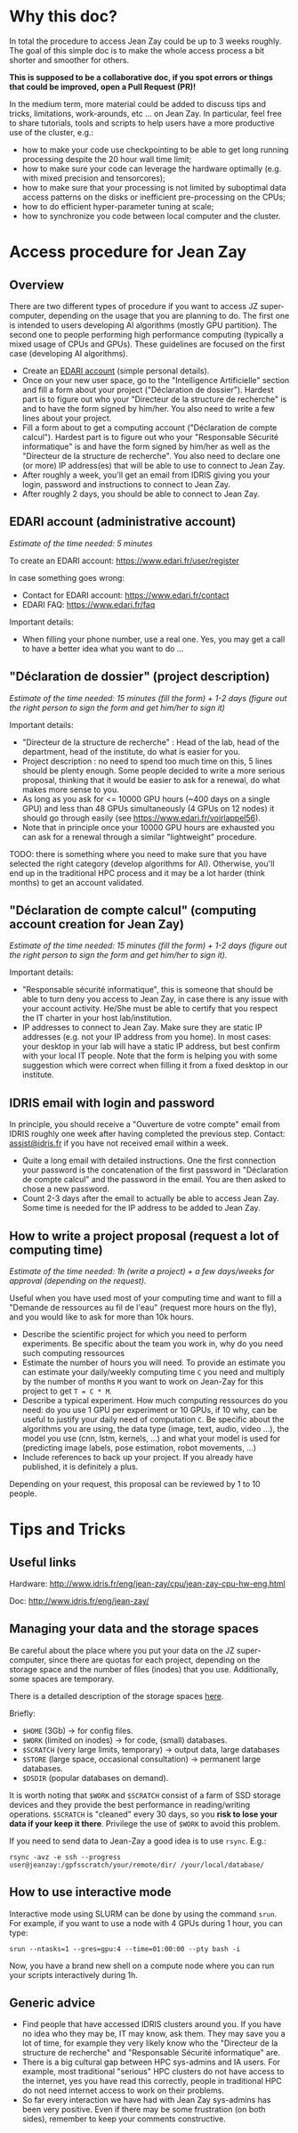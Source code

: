 # Why this doc?

In total the procedure to access Jean Zay could be up to 3 weeks roughly. The
goal of this simple doc is to make the whole access process a bit shorter and
smoother for others.

**This is supposed to be a collaborative doc, if you spot errors or things that
could be improved, open a Pull Request (PR)!**

In the medium term, more material could be added to discuss tips and tricks,
limitations, work-arounds, etc ... on Jean Zay. In particular, feel free to
share tutorials, tools and scripts to help users have a more productive use of
the cluster, e.g.:

- how to make your code use checkpointing to be able to get long running
  processing despite the 20 hour wall time limit;
- how to make sure your code can leverage the hardware optimally (e.g. with
  mixed precision and tensorcores);
- how to make sure that your processing is not limited by suboptimal data
  access patterns on the disks or inefficient pre-processing on the CPUs;
- how to do efficient hyper-parameter tuning at scale;
- how to synchronize you code between local computer and the cluster.

# Access procedure for Jean Zay

## Overview

There are two different types of procedure if you want to access JZ
super-computer, depending on the usage that you are planning to do. The
first one is intended to users developing AI algorithms (mostly GPU
partition). The second one to people performing high performance computing 
(typically a mixed usage of CPUs and GPUs). These guidelines are focused on the
first case (developing AI algorithms).

- Create an [EDARI account](https://www.edari.fr/user/register) (simple
  personal details).
- Once on your new user space, go to the "Intelligence Artificielle" section
  and fill a form about your project ("Déclaration de dossier"). Hardest part
  is to figure out who your "Directeur de la structure de recherche" is and to
  have the form signed by him/her. You also need to write a few lines about
  your project.
- Fill a form about to get a computing account ("Déclaration de compte
  calcul"). Hardest part is to figure out who your "Responsable Sécurité
  informatique" is and have the form signed by him/her as well as the
  "Directeur de la structure de recherche". You also need to declare one (or
  more) IP address(es) that will be able to use to connect to Jean Zay.
- After roughly a week, you'll get an email from IDRIS giving you your login,
  password and instructions to connect to Jean Zay.
- After roughly 2 days, you should be able to connect to Jean Zay.


## EDARI account (administrative account)

*Estimate of the time needed: 5 minutes*

To create an EDARI account: https://www.edari.fr/user/register

In case something goes wrong:
- Contact for EDARI account: https://www.edari.fr/contact
- EDARI FAQ: https://www.edari.fr/faq

Important details:
- When filling your phone number, use a real one. Yes, you may get a call to
  have a better idea what you want to do ...

## "Déclaration de dossier" (project description)

*Estimate of the time needed: 15 minutes (fill the form) + 1-2 days (figure out
the right person to sign the form and get him/her to sign it)*

Important details:
- "Directeur de la structure de recherche" : Head of the lab, head of the
  department, head of the institute, do what is easier for you. 
- Project description : no need to spend too much time on this, 5 lines should
  be plenty enough. Some people decided to write a more serious proposal,
  thinking that it would be easier to ask for a renewal, do what makes more
  sense to you.
- As long as you ask for <= 10000 GPU hours (~400 days on a single GPU) and
  less than 48 GPUs simultaneously (4 GPUs on 12 nodes) it should go through
  easily (see https://www.edari.fr/voirlappel56).
- Note that in principle once your 10000 GPU hours are exhausted you can ask for
  a renewal through a similar "lightweight" procedure.

TODO: there is something where you need to make sure that you have selected the
right category (develop algorithms for AI). Otherwise, you'll end up in the
traditional HPC process and it may be a lot harder (think months) to get an
account validated.

## "Déclaration de compte calcul" (computing account creation for Jean Zay)

*Estimate of the time needed: 15 minutes (fill the form) + 1-2 days (figure out
the right person to sign the form and get him/her to sign it).*

Important details:
- "Responsable sécurité informatique", this is someone that should be able to
  turn deny you access to Jean Zay, in case there is any issue with your
  account activity. He/She must be able to certify that you respect the IT
  charter in your host lab/institution. 
- IP addresses to connect to Jean Zay. Make sure they are static IP addresses
  (e.g. not your IP address from you home). In most cases: your desktop in your
  lab will have a static IP address, but best confirm with your local IT
  people. Note that the form is helping you with some suggestion which were
  correct when filling it from a fixed desktop in our institute.

## IDRIS email with login and password

In principle, you should receive a "Ouverture de votre compte" email from IDRIS
roughly one week after having completed the previous step. Contact:
assist@idris.fr if you have not received email within a week.

- Quite a long email with detailed instructions. One the first connection your
  password is the concatenation of the first password in "Déclaration de compte
  calcul" and the password in the email. You are then asked to chose a new
  password.
- Count 2-3 days after the email to actually be able to access Jean Zay. Some
  time is needed for the IP address to be added to Jean Zay.

## How to write a project proposal (request a lot of computing time)

*Estimate of the time needed: 1h (write a project) + a few days/weeks
for approval (depending on the request).* 

Useful when you have used most of your
computing time and want to fill a "Demande de ressources au fil de l'eau"
(request more hours on the fly), and you would like to ask for more than 10k
hours.

- Describe the scientific project for which you need to perform experiments. Be
  specific about the team you work in, why do you need such computing
  ressources
- Estimate the number of hours you will need. To provide an estimate you can
  estimate your daily/weekly computing time `C` you need and multiply by the
  number of months `M` you want to work on Jean-Zay for this project to get
  `T = C * M`.
- Describe a typical experiment. How much computing ressources do you need: do
  you use 1 GPU per experiment or 10 GPUs, if 10 why, can be useful to justify
  your daily need of computation `C`. Be specific about the algorithms you are
  using, the data type (image, text, audio, video ...), the model you use (cnn,
  lstm, kernels, ...) and what your model is used for (predicting image labels,
  pose estimation, robot movements, ...)
- Include references to back up your project. If you already have published, it
  is definitely a plus.

Depending on your request, this proposal can be reviewed by 1 to 10 people.

# Tips and Tricks

## Useful links

Hardware: http://www.idris.fr/eng/jean-zay/cpu/jean-zay-cpu-hw-eng.html

Doc: http://www.idris.fr/eng/jean-zay/

## Managing your data and the storage spaces

Be careful about the place where you put your data on the JZ super-computer,
since there are quotas for each project, depending on the storage space and the
number of files (inodes) that you use. Additionally, some spaces are temporary.

There is a detailed description of the storage spaces [here](http://www.idris.fr/jean-zay/cpu/jean-zay-cpu-calculateurs-disques.html).

Briefly: 

- `$HOME` (3Gb) -> for config files.
- `$WORK` (limited on inodes) -> for code, (small) databases.
- `$SCRATCH` (very large limits, temporary) -> output data, large databases
- `$STORE` (large space, occasional consultation)  -> permanent large databases. 
- `$DSDIR` (popular databases on demand).

It is worth noting that `$WORK` and `$SCRATCH` consist of a farm of SSD storage
devices and they provide the best performance in reading/writing operations.
`$SCRATCH` is "cleaned" every 30 days, so you **risk to lose your data if your
keep it there**. Privilege the use of `$WORK` to avoid this problem.

If you need to send data to Jean-Zay a good idea is to use `rsync`. E.g.:

```
rsync -avz -e ssh --progress  user@jeanzay:/gpfsscratch/your/remote/dir/ /your/local/database/
```

## How to use interactive mode

Interactive mode using SLURM can be done by using the command
`srun`.  
For example, if you want to use a node with 4 GPUs during 1
hour, you can type:

``` 
srun --ntasks=1 --gres=gpu:4 --time=01:00:00 --pty bash -i 
```

Now, you have a brand new shell on a compute node where you can run your scripts interactively
during 1h. 


## Generic advice

- Find people that have accessed IDRIS clusters around you. If you have no idea
  who they may be, IT may know, ask them. They may save you a lot of time, for
  example they very likely know who the "Directeur de la structure de
  recherche" and "Responsable Sécurité informatique" are.
- There is a big cultural gap between HPC sys-admins and IA users. For example,
  most traditional "serious" HPC clusters do not have access to the internet,
  yes you have read this correctly, people in traditional HPC do not need
  internet access to work on their problems.
- So far every interaction we have had with Jean Zay sys-admins has been very
  positive. Even if there may be some frustration (on both sides), remember to
  keep your comments constructive.
